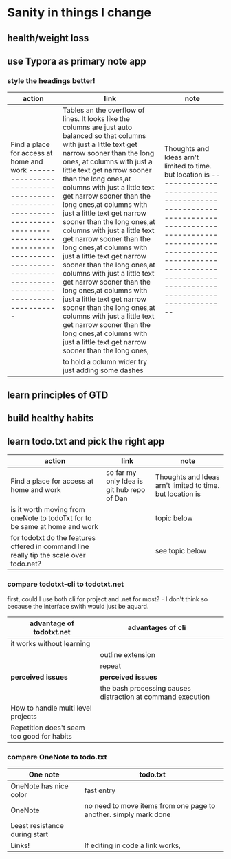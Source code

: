 # Sanity in things I change

## health/weight loss

## use Typora as primary note app

###  style the headings better!

| action                                                       | link                                                         | note                                                         |
| ------------------------------------------------------------ | ------------------------------------------------------------ | ------------------------------------------------------------ |
| Find a place for access at home and work                                       ---------------------------------------------------------------------------  ------------------------------------------------------------------------------------------- | Tables an the overflow of lines. It looks like the columns are just auto balanced so that columns with just a little text get narrow sooner than the long ones, at columns with just a little text get narrow sooner than the long ones,at columns with just a little text get narrow sooner than the long ones,at columns with just a little text get narrow sooner than the long ones,at columns with just a little text get narrow sooner than the long ones,at columns with just a little text get narrow sooner than the long ones,at columns with just a little text get narrow sooner than the long ones,at columns with just a little text get narrow sooner than the long ones,at columns with just a little text get narrow sooner than the long ones,at columns with just a little text get narrow sooner than the long ones, | Thoughts and Ideas arn't limited to time. but location is ---------------------------------------------------------------------------------------------------------------------------------------------------------------------------------------- |
|                                                              | to hold a column wider try just adding some dashes           |                                                              |

## learn principles of GTD

## build healthy habits

## learn todo.txt and pick the right app

| action                                                       | link                                       | note                                                      |
| ------------------------------------------------------------ | ------------------------------------------ | --------------------------------------------------------- |
| Find a place for access at home and work                     | so far my only Idea is git hub repo of Dan | Thoughts and Ideas arn't limited to time. but location is |
| is it worth moving from oneNote to todoTxt for to be same at home and work |                                            | topic below                                               |
| for todotxt do the features offered in command line really tip the scale over todo.net? |                                            | see topic below                                           |

### compare todotxt-cli to todotxt.net 

first, could I use both cli for project and .net for most?  - I don't think so because the interface swith would just be aquard.

| advantage of todotxt.net                   | advantages of cli                                           |      |
| ------------------------------------------ | ----------------------------------------------------------- | ---- |
| it works without learning                  |                                                             |      |
|                                            | outline extension                                           |      |
|                                            | repeat                                                      |      |
| **perceived issues**                       | **perceived issues**                                        |      |
|                                            | the bash processing causes distraction at command execution |      |
| How to handle multi level projects         |                                                             |      |
| Repetition does't seem too good for habits |                                                             |      |

### compare OneNote to todo.txt

| One note                      | todo.txt                                                     |
| ----------------------------- | ------------------------------------------------------------ |
| OneNote has nice color        | fast entry                                                   |
| OneNote                       | no need to move items from one page to another. simply mark done |
| Least resistance during start |                                                              |
| Links!                        | If editing in code a link works,                             |

